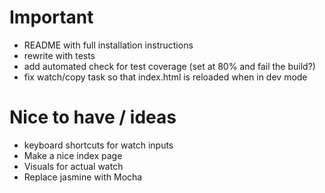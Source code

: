 # Important

- README with full installation instructions
- rewrite with tests
- add automated check for test coverage (set at 80% and fail the build?)
- fix watch/copy task so that index.html is reloaded when in dev mode

# Nice to have / ideas
- keyboard shortcuts for watch inputs
- Make a nice index page
- Visuals for actual watch
- Replace jasmine with Mocha
